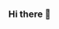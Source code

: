 ### Hi there 👋

<!--
**HassanAfnan/HassanAfnan** is a ✨ _special_ ✨ repository because its `README.md` (this file) appears on your GitHub profile.

Here are some ideas to get you started:

- 🔭 I’m currently working on Asp.Net ,MVC ,Flutter  
- 🌱 I’m currently learning React ,Node.js ,MongoDB and Typescript
- 👯 I’m looking to collaborate on Open Source Projects
- 🤔 I’m looking for help with AR..
- 💬 Ask me about anything related to programming
- 📫 How to reach me: hassan4100348@cloud.neduet.edu.pk
- ⚡ Fun fact: I donot code every time 😂😂
-->
